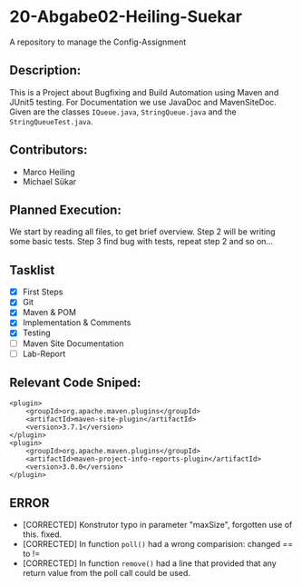# 20-Abgabe02-Heiling-Suekar
A repository to manage the Config-Assignment

## Description:
This is a Project about Bugfixing and Build Automation using Maven and JUnit5 testing. 
For Documentation we use JavaDoc and MavenSiteDoc. Given are the classes `IQueue.java`, 
`StringQueue.java` and the `StringQueueTest.java`. 

## Contributors:
* Marco Heiling
* Michael Sükar

## Planned Execution: 
We start by reading all files, to get brief overview.
Step 2 will be writing some basic tests.
Step 3 find bug with tests, repeat step 2 and so on...

## Tasklist
- [x] First Steps
- [x] Git
- [x] Maven & POM
- [x] Implementation & Comments
- [x] Testing
- [ ] Maven Site Documentation
- [ ] Lab-Report

## Relevant Code Sniped:
```
<plugin>
	<groupId>org.apache.maven.plugins</groupId>
	<artifactId>maven-site-plugin</artifactId>
	<version>3.7.1</version>
</plugin>
<plugin>
	<groupId>org.apache.maven.plugins</groupId>
	<artifactId>maven-project-info-reports-plugin</artifactId>
	<version>3.0.0</version>
</plugin>
```

## ERROR
* [CORRECTED] Konstrutor typo in parameter "maxSize", forgotten use of this. fixed.
* [CORRECTED] In function `poll()` had a wrong comparision: changed == to !=
* [CORRECTED] In function `remove()` had a line that provided that any return value from the poll call could be used.